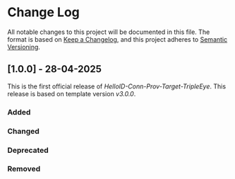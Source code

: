 # Change Log

All notable changes to this project will be documented in this file. The format is based on [Keep a Changelog](https://keepachangelog.com), and this project adheres to [Semantic Versioning](https://semver.org).

## [1.0.0] - 28-04-2025

This is the first official release of _HelloID-Conn-Prov-Target-TripleEye_. This release is based on template version _v3.0.0_.

### Added

### Changed

### Deprecated

### Removed